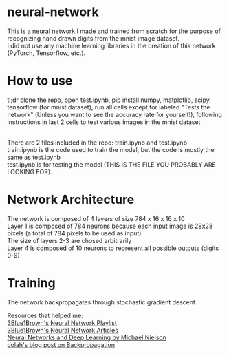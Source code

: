 # neural-network

This is a neural network I made and trained from scratch for the purpose of recognizing hand drawn digits from the mnist image dataset. <br>
I did not use any machine learning libraries in the creation of this network (PyTorch, Tensorflow, etc.). <br>

<h1>How to use</h1> 
tl;dr clone the repo, open test.ipynb, pip install numpy, matplotlib, scipy, tensorflow (for mnist dataset), run all cells except for labeled "Tests the network" (Unless you want to see the accuracy rate for yourself!), following instructions in last 2 cells to test various images in the mnist dataset <br> <br>


There are 2 files included in the repo: train.ipynb and test.ipynb <br>
train.ipynb is the code used to train the model, but the code is mostly the same as test.ipynb <br>
test.ipynb is for testing the model (THIS IS THE FILE YOU PROBABLY ARE LOOKING FOR). <br>



<h1>Network Architecture</h1> 
The network is composed of 4 layers of size 784 x 16 x 16 x 10 <br>
Layer 1 is composed of 784 neurons because each input image is 28x28 pixels (a total of 784 pixels to be used as input) <br>
The size of layers 2-3 are chosed arbitrarily <br>
Layer 4 is composed of 10 neurons to represent all possible outputs (digits 0-9) <br>

<h1>Training</h1> 
The network backpropagates through stochastic gradient descent <br>

Resources that helped me: <br>
[3Blue1Brown's Neural Network Playlist](https://www.youtube.com/playlist?list=PLZHQObOWTQDNU6R1_67000Dx_ZCJB-3pi) <br>
[3Blue1Brown's Neural Network Articles](https://www.3blue1brown.com/topics/neural-networks) <br>
[Neural Networks and Deep Learning by Michael Nielson](http://neuralnetworksanddeeplearning.com/) <br>
[colah's blog post on Backpropagation](https://colah.github.io/posts/2015-08-Backprop/) <br>
